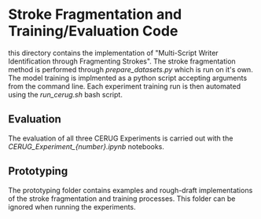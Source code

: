 # Stroke Fragmentation and Training/Evaluation Code
this directory contains the implementation of "Multi-Script Writer Identification through Fragmenting Strokes". The stroke fragmentation method is performed through *prepare_datasets.py* which is run on it's own. The model training is implmented as a python script accepting arguments from the command line. Each experiment training run is then automated using the *run_cerug.sh* bash script.

## Evaluation
The evaluation of all three CERUG Experiments is carried out with the *CERUG_Experiment_{number}.ipynb* notebooks.

## Prototyping
The prototyping folder contains examples and rough-draft implementations of the stroke fragmentation and training processes. This folder can be ignored when running the experiments.